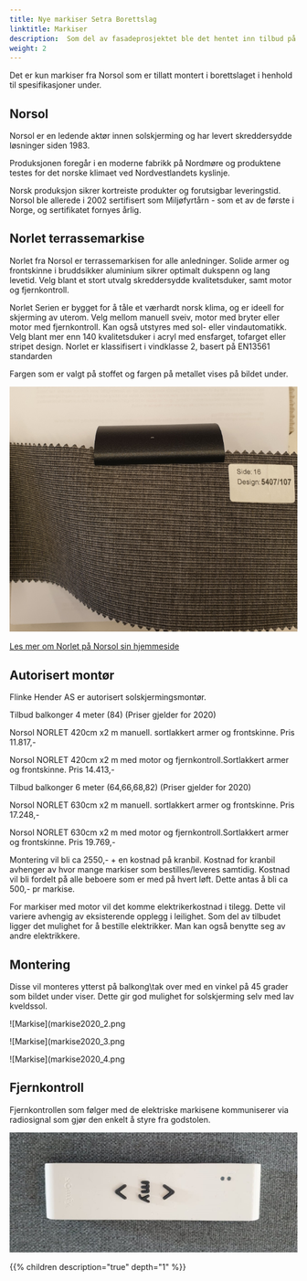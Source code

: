```yaml
---
title: Nye markiser Setra Borettslag
linktitle: Markiser
description:  Som del av fasadeprosjektet ble det hentet inn tilbud på markiser og det ble bestemt at Norsol ble leverandør av markiser til borettslaget.
weight: 2
---
```


Det er kun markiser fra Norsol som er tillatt montert i borettslaget i henhold til spesifikasjoner under. 


## Norsol

Norsol er en ledende aktør innen solskjerming og har levert skreddersydde løsninger siden 1983.

Produksjonen foregår i en moderne fabrikk på Nordmøre og produktene testes for det norske klimaet ved Nordvestlandets kyslinje.

Norsk produksjon sikrer kortreiste produkter og forutsigbar leveringstid. Norsol ble allerede i 2002 sertifisert som Miljøfyrtårn - som et av de første i Norge, og sertifikatet fornyes årlig.

## Norlet terrassemarkise

Norlet fra Norsol er terrassemarkisen for alle anledninger. Solide armer og frontskinne i bruddsikker aluminium sikrer optimalt dukspenn og lang levetid. Velg blant et stort utvalg skreddersydde kvalitetsduker, samt motor og fjernkontroll.

Norlet Serien er bygget for å tåle et værhardt norsk klima, og er ideell for skjerming av uterom. Velg mellom manuell sveiv, motor med bryter eller motor med fjernkontroll. Kan også utstyres med sol- eller vindautomatikk. Velg blant mer enn 140 kvalitetsduker i acryl med ensfarget, tofarget eller stripet design. Norlet er klassifisert i vindklasse 2, basert på EN13561 standarden

Fargen som er valgt på stoffet og fargen på metallet vises på bildet under.

![Markisestoff](markisestoff.png)

[Les mer om Norlet på Norsol sin hjemmeside](https://www.norsol.no/blogg/produkter/markiser/)
 
## Autorisert montør

Flinke Hender AS er autorisert solskjermingsmontør.

Tilbud balkonger 4 meter (84) (Priser gjelder for 2020)

Norsol NORLET 420cm x2 m manuell. sortlakkert armer og frontskinne. Pris 11.817,-

Norsol  NORLET 420cm x2 m med motor og fjernkontroll.Sortlakkert armer og frontskinne. Pris  14.413,-

Tilbud balkonger 6 meter (64,66,68,82) (Priser gjelder for 2020)

Norsol NORLET 630cm x2 m manuell. sortlakkert armer og frontskinne. Pris 17.248,-

Norsol  NORLET 630cm x2 m med motor og fjernkontroll.Sortlakkert armer og frontskinne. Pris  19.769,-

Montering vil bli ca 2550,- + en kostnad på kranbil. Kostnad for kranbil avhenger av hvor mange markiser som bestilles/leveres samtidig. Kostnad vil bli fordelt på alle beboere som er med på hvert løft. Dette antas å bli ca 500,- pr markise.

For markiser med motor vil det komme elektrikerkostnad i tilegg. Dette vil variere avhengig av eksisterende opplegg i leilighet. Som del av tilbudet ligger det mulighet for å bestille elektrikker. Man kan også benytte seg av andre elektrikkere. 

## Montering

Disse vil monteres ytterst på balkong\tak over med en vinkel på 45 grader som bildet under viser. Dette gir god mulighet for solskjerming selv med lav kveldssol. 

![Markise](markise2020_2.png

![Markise](markise2020_3.png

![Markise](markise2020_4.png

## Fjernkontroll

Fjernkontrollen som følger med de elektriske markisene kommuniserer via radiosignal som gjør den enkelt å styre fra godstolen.

![Markise](markise2020_5.png)

{{% children description="true" depth="1" %}}
